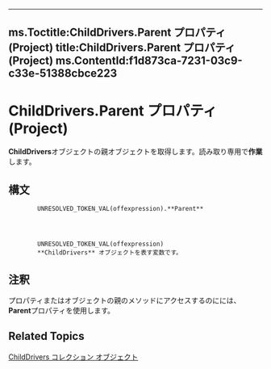 

---
ms.Toctitle:ChildDrivers.Parent プロパティ (Project)
title:ChildDrivers.Parent プロパティ (Project)
ms.ContentId:f1d873ca-7231-03c9-c33e-51388cbce223
---
# ChildDrivers.Parent プロパティ (Project)




**ChildDrivers**オブジェクトの親オブジェクトを取得します。読み取り専用で**作業**します。

## 構文

            UNRESOLVED_TOKEN_VAL(offexpression).**Parent**




            UNRESOLVED_TOKEN_VAL(offexpression)
            **ChildDrivers** オブジェクトを表す変数です。



## 注釈
プロパティまたはオブジェクトの親のメソッドにアクセスするのにには、 **Parent**プロパティを使用します。



## Related Topics

[ChildDrivers コレクション オブジェクト](5260ab69-f81a-3466-c969-d84a2c60551e.md)




